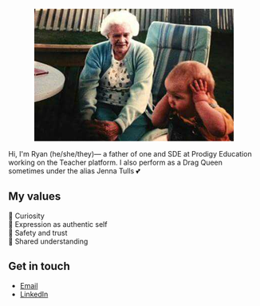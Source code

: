 <p align="center">
<img src="https://raw.githubusercontent.com/vanZeben/vanZeben/master/fb_img_1502069508390.jpg">
</p>

Hi, I'm Ryan (he/she/they)— a father of one and SDE at Prodigy Education working on the Teacher platform. I also perform as a Drag Queen sometimes under the alias Jenna Tulls 💕 

## My values
🍏 Curiosity<br>
🌟 Expression as authentic self<br>
💖 Safety and trust<br>
🙌 Shared understanding<br>

## Get in touch
- [Email](mailto:vanzeben@github.com)
- [LinkedIn](https://www.linkedin.com/in/vanzeben)
